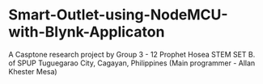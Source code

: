 # Smart-Outlet-using-NodeMCU-with-Blynk-Applicaton
A Casptone research project by Group 3 - 12 Prophet Hosea STEM SET B. of SPUP Tuguegarao City, Cagayan, Philippines
(Main programmer - Allan Khester Mesa)
